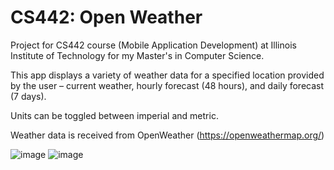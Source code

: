 # CS442: Open Weather

Project for CS442 course (Mobile Application Development) at Illinois Institute of Technology for my Master's in Computer Science.

This app displays a variety of weather data for a specified location provided by the user – current weather, hourly forecast (48 hours), and daily forecast (7 days).

Units can be toggled between imperial and metric.

Weather data is received from OpenWeather (https://openweathermap.org/)

![image](https://user-images.githubusercontent.com/44290641/146588714-7883f76d-4d71-4c6f-a556-e87539756e50.png)
![image](https://user-images.githubusercontent.com/44290641/146588754-9cc0710a-b95c-4231-9df6-54439fda4879.png)
